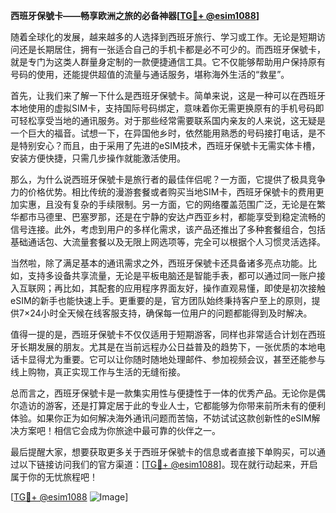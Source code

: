 **西班牙保號卡——畅享欧洲之旅的必备神器[[TG💪+ @esim1088](https://t.me/s/esim1088)]**

随着全球化的发展，越来越多的人选择到西班牙旅行、学习或工作。无论是短期访问还是长期居住，拥有一张适合自己的手机卡都是必不可少的。而西班牙保號卡，就是专门为这类人群量身定制的一款便捷通信工具。它不仅能够帮助用户保持原有号码的使用，还能提供超值的流量与通话服务，堪称海外生活的“救星”。

首先，让我们来了解一下什么是西班牙保號卡。简单来说，这是一种可以在西班牙本地使用的虚拟SIM卡，支持国际号码绑定，意味着你无需更换原有的手机号码即可轻松享受当地的通讯服务。对于那些经常需要联系国内亲友的人来说，这无疑是一个巨大的福音。试想一下，在异国他乡时，依然能用熟悉的号码接打电话，是不是特别安心？而且，由于采用了先进的eSIM技术，西班牙保號卡无需实体卡槽，安装方便快捷，只需几步操作就能激活使用。

那么，为什么说西班牙保號卡是旅行者的最佳伴侣呢？一方面，它提供了极具竞争力的价格优势。相比传统的漫游套餐或者购买当地SIM卡，西班牙保號卡的费用更加实惠，且没有复杂的手续限制。另一方面，它的网络覆盖范围广泛，无论是在繁华都市马德里、巴塞罗那，还是在宁静的安达卢西亚乡村，都能享受到稳定流畅的信号连接。此外，考虑到用户的多样化需求，该产品还推出了多种套餐组合，包括基础通话包、大流量套餐以及无限上网选项等，完全可以根据个人习惯灵活选择。

当然啦，除了满足基本的通讯需求之外，西班牙保號卡还具备诸多亮点功能。比如，支持多设备共享流量，无论是平板电脑还是智能手表，都可以通过同一账户接入互联网；再比如，其配套的应用程序界面友好，操作直观易懂，即使是初次接触eSIM的新手也能快速上手。更重要的是，官方团队始终秉持客户至上的原则，提供7×24小时全天候在线客服支持，确保每一位用户的问题都能得到及时解决。

值得一提的是，西班牙保號卡不仅仅适用于短期游客，同样也非常适合计划在西班牙长期发展的朋友。尤其是在当前远程办公日益普及的趋势下，一张优质的本地电话卡显得尤为重要。它可以让你随时随地处理邮件、参加视频会议，甚至还能参与线上购物，真正实现工作与生活的无缝衔接。

总而言之，西班牙保號卡是一款集实用性与便捷性于一体的优秀产品。无论你是偶尔造访的游客，还是打算定居于此的专业人士，它都能够为你带来前所未有的便利体验。如果你正为如何解决海外通讯问题而苦恼，不妨试试这款创新性的eSIM解决方案吧！相信它会成为你旅途中最可靠的伙伴之一。

最后提醒大家，想要获取更多关于西班牙保號卡的信息或者直接下单购买，可以通过以下链接访问我们的官方渠道：[[TG💪+ @esim1088](https://t.me/s/esim1088)]。现在就行动起来，开启属于你的无忧旅程吧！

[[TG💪+ @esim1088](https://t.me/s/esim1088) ![Image](https://i.postimg.cc/4NQfJmqS/Snipaste-2025-05-13-00-14-12.png)]
